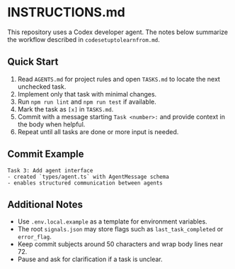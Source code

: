 # INSTRUCTIONS.md

This repository uses a Codex developer agent. The notes below summarize the
workflow described in `codesetuptolearnfrom.md`.

## Quick Start

1. Read `AGENTS.md` for project rules and open `TASKS.md` to locate the next
   unchecked task.
2. Implement only that task with minimal changes.
3. Run `npm run lint` and `npm run test` if available.
4. Mark the task as `[x]` in `TASKS.md`.
5. Commit with a message starting `Task <number>:` and provide context in the
   body when helpful.
6. Repeat until all tasks are done or more input is needed.

## Commit Example

```text
Task 3: Add agent interface
- created `types/agent.ts` with AgentMessage schema
- enables structured communication between agents
```

## Additional Notes

- Use `.env.local.example` as a template for environment variables.
- The root `signals.json` may store flags such as `last_task_completed` or
  `error_flag`.
- Keep commit subjects around 50 characters and wrap body lines near 72.
- Pause and ask for clarification if a task is unclear.
